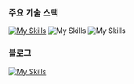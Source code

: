 ### 주요 기술 스택
[![My Skills](https://skillicons.dev/icons?i=java&theme=light)](https://blog.diligentp.com/IT+Dictionary/Language/Java/Java)
![My Skills](https://skillicons.dev/icons?i=aws&theme=light)
![My Skills](https://skillicons.dev/icons?i=docker&theme=light)

### 블로그
[![My Skills](https://skillicons.dev/icons?i=obsidian&theme=dark)](https://blog.diligentp.com/)
